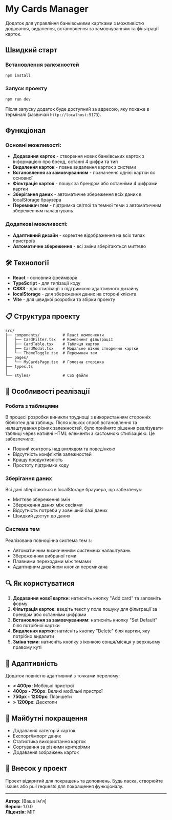 # My Cards Manager

Додаток для управління банківськими картками з можливістю додавання, видалення, встановлення за замовчуванням та фільтрації карток.

## Швидкий старт

### Встановлення залежностей

```bash
npm install
```

### Запуск проекту

```bash
npm run dev
```

Після запуску додаток буде доступний за адресою, яку покаже в терміналі (зазвичай `http://localhost:5173`).

## Функціонал

### Основні можливості:

- **Додавання карток** - створення нових банківських карток з інформацією про бренд, останні 4 цифри та тип
- **Видалення карток** - повне видалення карток з системи
- **Встановлення за замовчуванням** - позначення однієї картки як основної
- **Фільтрація карток** - пошук за брендом або останніми 4 цифрами картки
- **Зберігання даних** - автоматичне збереження всіх даних в localStorage браузера
- **Перемикач тем** - підтримка світлої та темної теми з автоматичним збереженням налаштувань

### Додаткові можливості:

- **Адаптивний дизайн** - коректне відображення на всіх типах пристроїв
- **Автоматичне збереження** - всі зміни зберігаються миттєво

## 🛠️ Технології

- **React** - основний фреймворк
- **TypeScript** - для типізації коду
- **CSS3** - для стилізації з підтримкою адаптивного дизайну
- **localStorage** - для збереження даних на стороні клієнта
- **Vite** - для швидкої розробки та збірки проекту

## 📋 Структура проекту

```
src/
├── components/          # React компоненти
│   ├── CardFilter.tsx   # Компонент фільтрації
│   ├── CardTable.tsx    # Таблиця карток
│   ├── CardModal.tsx    # Модальне вікно створення картки
│   └── ThemeToggle.tsx  # Перемикач тем
├── pages/
│   └── MyCardsPage.tsx  # Головна сторінка
├── types.ts
│        
└── styles/              # CSS файли
```

## 🎨 Особливості реалізації

### Робота з таблицями

В процесі розробки виникли труднощі з використанням сторонніх бібліотек для таблиць. Після кількох спроб встановлення та налаштування різних залежностей, було прийнято рішення реалізувати таблиці через нативні HTML елементи з кастомною стилізацією. Це забезпечило:

- Повний контроль над виглядом та поведінкою
- Відсутність конфліктів залежностей
- Кращу продуктивність
- Простоту підтримки коду

### Зберігання даних

Всі дані зберігаються в localStorage браузера, що забезпечує:

- Миттєве збереження змін
- Збереження даних між сесіями
- Відсутність потреби у зовнішній базі даних
- Швидкий доступ до даних

### Система тем

Реалізована повноцінна система тем з:

- Автоматичним визначенням системних налаштувань
- Збереженням вибраної теми
- Плавними переходами між темами
- Адаптивним дизайном кнопки перемикача

## 🔍 Як користуватися

1. **Додавання нової картки**: натисніть кнопку "Add card" та заповніть форму
2. **Фільтрація карток**: введіть текст у поле пошуку для фільтрації за брендом або останніми цифрами
3. **Встановлення за замовчуванням**: натисніть кнопку "Set Default" біля потрібної картки
4. **Видалення картки**: натисніть кнопку "Delete" біля картки, яку потрібно видалити
5. **Зміна теми**: натисніть кнопку з іконкою сонця/місяця у верхньому правому куті

## 📱 Адаптивність

Додаток повністю адаптивний з точками перелому:

- **< 400px**: Мобільні пристрої
- **400px - 750px**: Великі мобільні пристрої
- **750px - 1200px**: Планшети
- **> 1200px**: Десктопи

## 🎯 Майбутні покращення

- Додавання категорій карток
- Експорт/імпорт даних
- Статистика використання карток
- Сортування за різними критеріями
- Додавання зображень карток

## 🤝 Внесок у проект

Проект відкритий для покращень та доповнень. Будь ласка, створюйте issues або pull requests для покращення функціоналу.

---

**Автор:** [Ваше ім'я]  
**Версія:** 1.0.0  
**Ліцензія:** MIT
